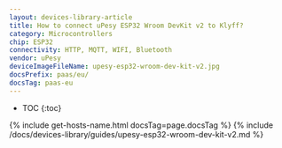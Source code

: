 ```yaml
---
layout: devices-library-article
title: How to connect uPesy ESP32 Wroom DevKit v2 to Klyff?
category: Microcontrollers
chip: ESP32
connectivity: HTTP, MQTT, WIFI, Bluetooth
vendor: uPesy
deviceImageFileName: upesy-esp32-wroom-dev-kit-v2.jpg
docsPrefix: paas/eu/
docsTag: paas-eu
---
```


* TOC
{:toc}

{% include get-hosts-name.html docsTag=page.docsTag %}
{% include /docs/devices-library/guides/upesy-esp32-wroom-dev-kit-v2.md %}
